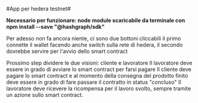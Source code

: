 #App per hedera testnet#

**Necessario per funzionare: node module scaricabile da terminale con 
npm install --save "@hashgraph/sdk"**


Per adesso non fa ancora niente, ci sono due bottoni cliccabili
il primo connette il wallet facendo anche switch sulla rete di hedera, il secondo dovrebbe servire per l'avvio dello smart contract 


Prossimo step dividere le due visioni: cliente e lavoratore 
Il lavoratore deve essere in grado di avviare lo smart contract per farsi pagare 
Il cliente deve pagare lo smart contract e al momento della consegna del prodotto finito deve essere in grado di fare passare il contratto in status "concluso"
Il lavoratore deve ricevere la ricompensa per il lavoro svolto, sempre tramite un azione sullo smart contract. 


